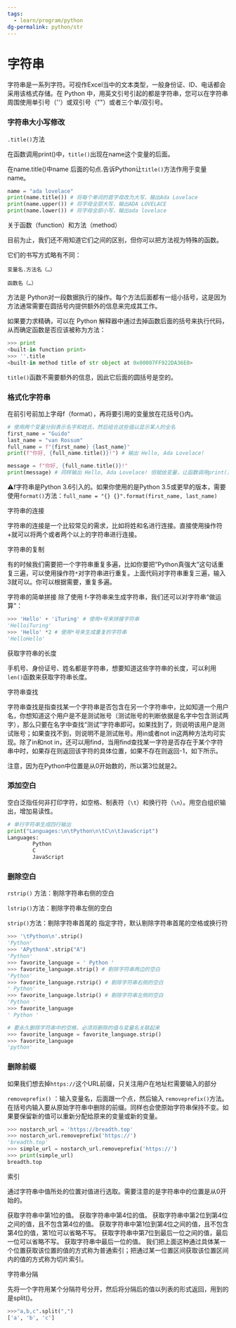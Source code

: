 ```yaml
---
tags:
  - learn/program/python
dg-permalink: python/str
---
```


# 字符串

字符串是一系列字符。可视作Excel当中的文本类型，一般身份证、ID、电话都会采用该格式存储。在 Python 中，用英文引号引起的都是字符串，您可以在字符串周围使用单引号（''）或双引号（""）或者三个单/双引号。

### 字符串大小写修改

`.title()`方法

在函数调用print()中，`title()`出现在name这个变量的后面。

在name.title()中name 后面的句点.告诉Python让`title()`方法作用于变量name。

```python
name = "ada lovelace"
print(name.title()) # 将每个单词的首字母改为大写，输出Ada Lovelace
print(name.upper()) # 将字母全部大写，输出ADA LOVELACE
print(name.lower()) # 将字母全部小写，输出ada lovelace
```

关于函数（function）和方法（method）

目前为止，我们还不用知道它们之间的区别，但你可以把方法视为特殊的函数。

它们的书写方式略有不同：

`变量名.方法名（…）`

`函数名（…）`

方法是 Python对一段数据执行的操作。每个方法后面都有一组小括号，这是因为方法通常需要在圆括号内提供额外的信息来完成其工作。

如果要力求精确，可以在 Python 解释器中通过去掉函数后面的括号来执行代码，从而确定函数是否应该被称为方法：

```python
>>> print
<built-in function print>
>>> ''.title
<built-in method title of str object at 0x00007FF922DA36E0>
```

`title()`函数不需要额外的信息，因此它后面的圆括号是空的。

### 格式化字符串

在前引号前加上字母f（format），再将要引用的变量放在花括号{}内。

```python
# 使用两个变量分别表示名字和姓氏，然后组合这些值以显示某人的全名
first_name = "Guido"
last_name = "van Rossum"
full_name = f"{first_name} {last_name}"
print(f"你好, {full_name.title()}!") # 输出 Hello, Ada Lovelace!

message = f"你好, {full_name.title()}!"
print(message) # 同样输出 Hello, Ada Lovelace! 但赋给变量，让函数调用print()变得简单
```

⚠️f字符串是Python 3.6引入的。如果你使用的是Python 3.5或更早的版本，需要使用`format()`方法：`full_name = "{} {}".format(first_name, last_name)`

字符串的连接

字符串的连接是一个比较常见的需求，比如将姓和名进行连接。直接使用操作符+就可以将两个或者两个以上的字符串进行连接。

字符串的复制

有的时候我们需要把一个字符串重复多遍，比如你要把“Python真强大”这句话重复三遍，可以使用操作符`*`对字符串进行重复。上面代码对字符串重复三遍，输入3就可以。你可以根据需要，重复多遍。

字符串的简单拼接
除了使用 f-字符串来生成字符串，我们还可以对字符串“做运算”：

```python
>>> 'Hello' + 'iTuring' # 使用+号来拼接字符串
'HelloiTuring'
>>> 'Hello' *2 # 使用*号来生成重复的字符串
'HelloHello'
```

获取字符串的长度

手机号、身份证号、姓名都是字符串，想要知道这些字符串的长度，可以利用`len()`函数来获取字符串长度。

字符串查找

字符串查找是指查找某一个字符串是否包含在另一个字符串中，比如知道一个用户名，你想知道这个用户是不是测试账号（测试账号的判断依据是名字中包含测试两字），那么只要在名字中查找“测试”字符串即可。如果找到了，则说明该用户是测试账号；如果查找不到，则说明不是测试账号。用in或者not in这两种方法均可实现。除了in和not in，还可以用find，当用find查找某一字符是否存在于某个字符串中时，如果存在则返回该字符的具体位置，如果不存在则返回-1，如下所示。

注意，因为在Python中位置是从0开始数的，所以第3位就是2。

### 添加空白

空白泛指任何非打印字符，如空格、制表符（`\t`）和换行符（`\n`）。用空白组织输出，增加易读性。

```python
# 单行字符串生成四行输出
print("Languages:\n\tPython\n\tC\n\tJavaScript") 
Languages:
		Python
		C
		JavaScript
```

### 删除空白

`rstrip()` 方法：剔除字符串右侧的空白

`lstrip()`方法：剔除字符串左侧的空白

`strip()`方法：剔除字符串首尾的 指定字符，默认剔除字符串首尾的空格或换行符

```python
>>> '\tPython\n'.strip()
'Python'
>>> 'APythonA'.strip("A")
'Python'
>>> favorite_language = ' Python ' 
>>> favorite_language.strip() # 剔除字符串两边的空白
'Python'
>>> favorite_language.rstrip() # 剔除字符串右侧的空白
' Python'
>>> favorite_language.lstrip() # 剔除字符串左侧的空白
'Python '
>>> favorite_language
' Python '

# 要永久删除字符串中的空格，必须将删除的值与变量名关联起来
>>> favorite_language = favorite_language.strip()
>>> favorite_language
'python'
```

### 删除前缀

如果我们想去掉`https://`这个URL前缀，只关注用户在地址栏需要输入的部分

`removeprefix()` ：输入变量名，后面跟一个点，然后输入 `removeprefix()`方法。在括号内输入要从原始字符串中删除的前缀。同样也会使原始字符串保持不变。如果要保留新的值可以重新分配给原来的变量或新的变量。

```python
>>> nostarch_url = 'https://breadth.top' 
>>> nostarch_url.removeprefix('https://') 
'breadth.top'
>>> simple_url = nostarch_url.removeprefix('https://')
>>> print(simple_url)
breadth.top
```

索引

通过字符串中值所处的位置对值进行选取。需要注意的是字符串中的位置是从0开始的。

获取字符串中第1位的值。
获取字符串中第4位的值。
获取字符串中第2位到第4位之间的值，且不包含第4位的值。
获取字符串中第1位到第4位之间的值，且不包含第4位的值，第1位可以省略不写。
获取字符串中第7位到最后一位之间的值，最后一位可以省略不写。
获取字符串中最后一位的值。
我们把上面这种通过具体某一个位置获取该位置的值的方式称为普通索引；把通过某一位置区间获取该位置区间内的值的方式称为切片索引。

字符串分隔

先将一个字符用某个分隔符号分开，然后将分隔后的值以列表的形式返回，用到的是split()。

```python
>>>"a,b,c".split(",")
['a', 'b', 'c']
```